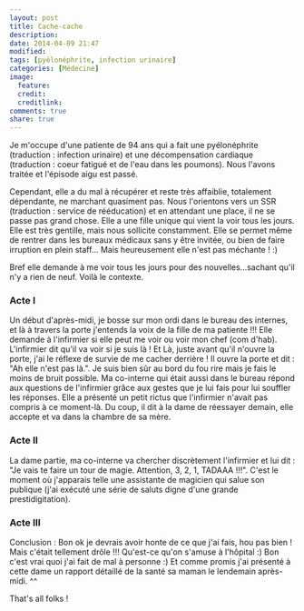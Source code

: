 ```yaml
---
layout: post
title: Cache-cache
description:
date: 2014-04-09 21:47
modified:
tags: [pyélonéphrite, infection urinaire]
categories: [Médecine]
image:
  feature:
  credit:
  creditlink:
comments: true
share: true
---
```


Je m'occupe d'une patiente de 94 ans qui a fait une pyélonéphrite (traduction : infection urinaire) et une décompensation cardiaque (traduction : coeur fatigué et de l'eau dans les poumons). Nous l'avons traitée et l'épisode aigu est passé.

Cependant, elle a du mal à récupérer et reste très affaiblie, totalement dépendante, ne marchant quasiment pas. Nous l'orientons vers un SSR (traduction : service de rééducation) et en attendant une place, il ne se passe pas grand chose.
Elle a une fille unique qui vient la voir tous les jours. Elle est très gentille, mais nous sollicite constamment. Elle se permet même de rentrer dans les bureaux médicaux sans y être invitée, ou bien de faire irruption en plein staff... Mais heureusement elle n'est pas méchante ! :)

Bref elle demande à me voir tous les jours pour des nouvelles...sachant qu'il n'y a rien de neuf. Voilà le contexte.

### Acte I
Un début d'après-midi, je bosse sur mon ordi dans le bureau des internes, et là à travers la porte j'entends la voix de la fille de ma patiente !!! Elle demande à l'infirmier si elle peut me voir ou voir mon chef (com d'hab). L'infirmier dit qu'il va voir si je suis là ! Et Là, juste avant qu'il n'ouvre la porte, j'ai le réflexe de survie de me cacher derrière ! Il ouvre la porte et dit : "Ah elle n'est pas là.". Je suis bien sûr au bord du fou rire mais je fais le moins de bruit possible. Ma co-interne qui était aussi dans le bureau répond aux questions de l'infirmier grâce aux gestes que je lui fais pour lui souffler les réponses. Elle a présenté un petit rictus que l'infirmier n'avait pas compris à ce moment-là. Du coup, il dit à la dame de réessayer demain, elle accepte et va dans la chambre de sa mère.

### Acte II
La dame partie, ma co-interne va chercher discrètement l'infirmier et lui dit : "Je vais te faire un tour de magie. Attention, 3, 2, 1, TADAAA !!!". C'est le moment où j'apparais telle une assistante de magicien qui salue son publique (j'ai exécuté une série de saluts digne d'une grande prestidigitation).

### Acte III
Conclusion : Bon ok je devrais avoir honte de ce que j'ai fais, hou pas bien ! Mais c'était tellement drôle !!! Qu'est-ce qu'on s'amuse à l'hôpital :) Bon c'est vrai quoi j'ai fait de mal à personne :) Et comme promis j'ai présenté à cette dame un rapport détaillé de la santé sa maman le lendemain après-midi. ^^


That's all folks !
